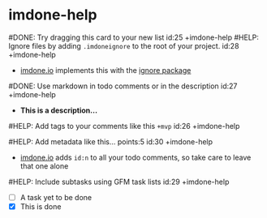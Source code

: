 imdone-help
====
#DONE: Try dragging this card to your new list id:25 +imdone-help
#HELP: Ignore files by adding `.imdoneignore` to the root of your project. id:28 +imdone-help
- [imdone.io](https://imdone.io) implements this with the [ignore package](https://www.npmjs.com/package/ignore)

#DONE: Use markdown in todo comments or in the description id:27 +imdone-help
- **This is a description...**

#HELP: Add tags to your comments like this `+mvp` id:26 +imdone-help

#HELP: Add metadata like this... points:5 id:30 +imdone-help
- [imdone.io](https://imdone.io) adds `id:n` to all your todo comments, so take care to leave that one alone

#HELP: Include subtasks using GFM task lists id:29 +imdone-help
- [ ] A task yet to be done
- [x] This is done
